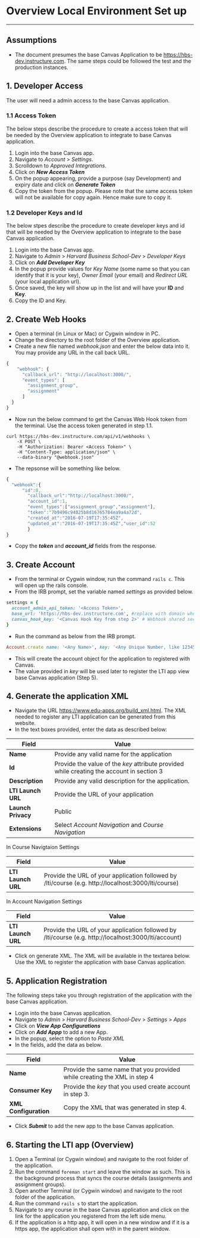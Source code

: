 # Overview Local Environment Set up
---

## Assumptions
- The document presumes the base Canvas Application to be https://hbs-dev.instructure.com. The same steps could be followed the test and the production instances.

## 1. Developer Access
The user will need a admin access to the base Canvas application. 

### 1.1 Access Token
The below steps describe the procedure to create a access token that will be needed by the Overview application to integrate to base Canvas application. 

1. Login into the base Canvas app.
2. Navigate to *Account* > *Settings*.
3. Scrolldown to *Approved Integrations*.
4. Click on ***New Access Token***
5. On the popup appearing, provide a purpose (say Development) and expiry date and click on ***Generate Token***
6. Copy the token from the popup. Please note that the same access token will not be available for copy again. Hence make sure to copy it.

### 1.2 Developer Keys and Id

The below stpes describe the procedure to create developer keys and id that will be needed by the Overview application to integrate to the base Canvas application. 

1. Login into the base Canvas app.
2. Navigate to *Admin* > *Harvard Business School-Dev* > *Developer Keys* 
3. Click on ***Add Developer Key***
4. In the popup provide values for *Key Name* (some name so that you can identify that it is your key), *Owner Email* (your email) and *Redirect URL* (your local application url).
5. Once saved, the key will show up in the list and will have your **ID** and **Key**.
6. Copy the ID and Key.

## 2. Create Web Hooks

- Open a terminal (in Linux or Mac) or Cygwin window in PC.
- Change the directory to the root folder of the Overview application.
- Create a new file named *webhook.json* and enter the below data into it. You may provide any URL in the call back URL.
```javascript
{
    "webhook": {
      "callback_url": "http://localhost:3000/",
      "event_types": [
        "assignment_group",
        "assignment"
      ]
  }
}
```
- Now run the below command to get the Canvas Web Hook token from the terminal. Use the access token generated in step 1.1.
```
curl https://hbs-dev.instructure.com/api/v1/webhooks \
    -X POST \
    -H "Authorization: Bearer <Access Token>" \
    -H "Content-Type: application/json" \
    --data-binary "@webhook.json"
```
- The repsonse will be something like below.
```javascript
{
  "webhook":{
      "id":8,
        "callback_url":"http://localhost:3000/",
        "account_id":1,
        "event_types":["assignment_group","assignment"],
        "token":"7b9496c94825b8d16765784ea9a4a72d",
        "created_at":"2016-07-19T17:35:45Z",
        "updated_at":"2016-07-19T17:35:45Z","user_id":52
        }
}
```
- Copy the ***token*** and ***account_id*** fields from the response. 

## 3. Create Account

- From the terminal or Cygwin window, run the command ```rails c```. This will open up the rails console.
- From the IRB prompt, set the variable named *settings* as provided below.
```Ruby
settings = {
  account_admin_api_token: '<Access Token>',
  base_url: 'https://hbs-dev.instructure.com', #replace with domain where the tool will be installed
  canvas_hook_key: '<Canvas Hook Key from step 2>' # Webhook shared secret for validating signed JWT requests
} 
```
- Run the command as below from the IRB prompt.
```ruby
Account.create name: '<Any Name>', key: '<Any Unique Number, like 12345>', secret: '<Any Unique Number, like 123456>', oauth2_client_id: '<Developer Id from step 1.2>', oauth2_client_key: '<Developer Key from 1.2>', canvas_account_id: '<account_id from step 2>', settings:settings
```
- This will create the account object for the application to registered with Canvas.
- The value provided in *key* will be used later to register the LTI app view base Canvas application (Step 5).

## 4. Generate the application XML
- Navigate the URL https://www.edu-apps.org/build_xml.html. The XML needed to register any LTI application can be generated from this website.
- In the text boxes provided, enter the data as described below:

|Field | Value|
|------|-------|
|**Name**|Provide any valid name for the application|
|**Id**|Provide the value of the *key* attribute provided while creating the account in section 3|
|**Description**| Provide any valid description for the application.|
|**LTI Launch URL**| Provide the URL of your  application|
|**Launch Privacy**| Public|
|**Extensions**|Select *Account Navigation* and *Course Navigation*|

In Course Navigtaion Settings

|Field | Value|
|------|-------|
|**LTI Launch URL**|Provide the URL of your  application followed by /lti/course (e.g. http://localhost:3000/lti/course)|

In Account Navigation Settings

|Field | Value|
|------|-------|
|**LTI Launch URL**|Provide the URL of your  application followed by /lti/course (e.g. http://localhost:3000/lti/account)|

- Click on generate XML. The XML will be available in the textarea below. Use the XML to register the application with base Canvas application.

## 5. Application Registration
The following steps take you through registration of the application with the base Canvas application.
- Login into the base Canvas application.
- Navigate to *Admin* > *Harvard Business School-Dev* > *Settings* > *Apps*
- Click on ***View App Configurations***
- Click on ***Add Appp*** to add a new App.
- In the popup, select the option to *Paste XML*
- In the fields, add the data as below.

|Field | Value|
|------|-------|
|**Name**|Provide the same name that you provided while creating the XML in step 4|
|**Consumer Key**| Provide the *key* that you used create account in step 3.|
|**XML Configuration**| Copy the XML that was generated in step 4.|

- Click ***Submit*** to add the new app to the base Canvas application.

## 6. Starting the LTI app (Overview)
1. Open a Terminal (or Cygwin window) and navigate to the root folder of the application.
2. Run the command ```foreman start``` and leave the window as such. This is the background process that syncs the course details (assignments and assignment groups).
3. Open another Terminal (or Cygwin window) and navigate to the root folder of the application.
4. Run the command ```rails s``` to start the application.
5. Navigate to any course in the base Canvas application and click on the link for the application you registered from the left side menu.
6. If the application is a http app, it will open in a new window and if it is a https app, the application shall open with in the parent window.


